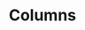 ---
title: Columns
tags: ["columns", "layout", "grid", "structure", "organization"]
icon: columns
svg: '<svg xmlns="http://www.w3.org/2000/svg" width="24" height="24" fill="none" viewBox="0 0 24 24" stroke-width="1.5" stroke-linecap="round" stroke-linejoin="round" stroke="currentColor"><path d="M17.5 3a1 1 0 0 1 1 1v16a1 1 0 0 1-1 1h-3a1 1 0 0 1-1-1V4a1 1 0 0 1 1-1h3Zm-8 0a1 1 0 0 1 1 1v16a1 1 0 0 1-1 1h-3a1 1 0 0 1-1-1V4a1 1 0 0 1 1-1h3Z"/></svg>'
---